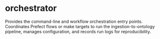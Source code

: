 # orchestrator

Provides the command-line and workflow orchestration entry points. Coordinates Prefect flows or make targets to run the ingestion-to-ontology pipeline, manages configuration, and records run logs for reproducibility.
